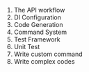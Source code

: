 1. The API workflow
2. DI Configuration
3. Code Generation
4. Command System
5. Test Framework
6. Unit Test
7. Write custom command
8. Write complex codes
